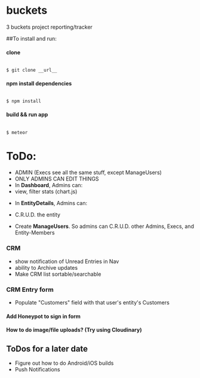 # buckets
3 buckets project reporting/tracker

##To install and run:

#### clone
<code>
$ git clone __url__
</code>

#### npm install dependencies
<code>
$ npm install
</code>

#### build && run app
<code>
$ meteor
</code>


# ToDo:
+ ADMIN (Execs see all the same stuff, except ManageUsers)
+ ONLY ADMINS CAN EDIT THINGS
+ In __Dashboard__, Admins can:
+ view, filter stats (chart.js)

* In __EntityDetails__, Admins can:
* C.R.U.D. the entity

* Create __ManageUsers__. So admins can C.R.U.D. other Admins, Execs, and Entity-Members

### CRM
* show notification of Unread Entries in Nav
* ability to Archive updates
* Make CRM list sortable/searchable

### CRM Entry form
* Populate "Customers" field with that user's entity's Customers

#### Add Honeypot to sign in form
#### How to do image/file uploads? (Try using Cloudinary)

## ToDos for a later date
* Figure out how to do Android/iOS builds
* Push Notifications

